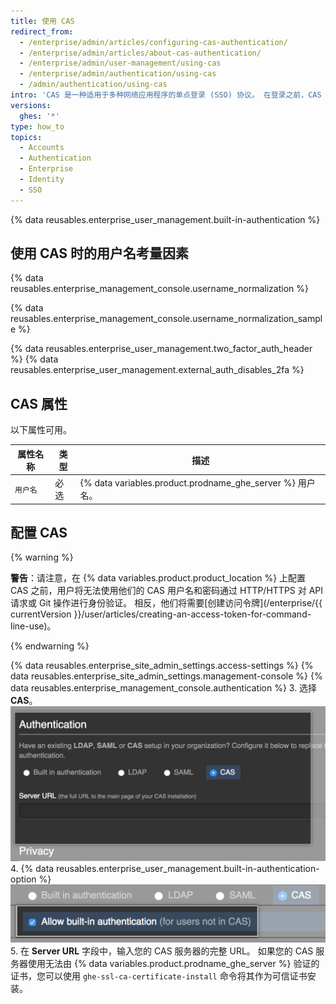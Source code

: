 ```yaml
---
title: 使用 CAS
redirect_from:
  - /enterprise/admin/articles/configuring-cas-authentication/
  - /enterprise/admin/articles/about-cas-authentication/
  - /enterprise/admin/user-management/using-cas
  - /enterprise/admin/authentication/using-cas
  - /admin/authentication/using-cas
intro: 'CAS 是一种适用于多种网络应用程序的单点登录 (SSO) 协议。 在登录之前，CAS 用户帐户不会占用{% ifversion ghes %}用户许可{% else %}席位{% endif %}。'
versions:
  ghes: '*'
type: how_to
topics:
  - Accounts
  - Authentication
  - Enterprise
  - Identity
  - SSO
---
```


{% data reusables.enterprise_user_management.built-in-authentication %}

## 使用 CAS 时的用户名考量因素

{% data reusables.enterprise_management_console.username_normalization %}

{% data reusables.enterprise_management_console.username_normalization_sample %}

{% data reusables.enterprise_user_management.two_factor_auth_header %}
{% data reusables.enterprise_user_management.external_auth_disables_2fa %}

## CAS 属性

以下属性可用。

| 属性名称  | 类型 | 描述                                                      |
| ----- | -- | ------------------------------------------------------- |
| `用户名` | 必选 | {% data variables.product.prodname_ghe_server %} 用户名。 |

## 配置 CAS
{% warning %}

**警告**：请注意，在 {% data variables.product.product_location %} 上配置 CAS 之前，用户将无法使用他们的 CAS 用户名和密码通过 HTTP/HTTPS 对 API 请求或 Git 操作进行身份验证。 相反，他们将需要[创建访问令牌](/enterprise/{{ currentVersion }}/user/articles/creating-an-access-token-for-command-line-use)。

{% endwarning %}

{% data reusables.enterprise_site_admin_settings.access-settings %}
{% data reusables.enterprise_site_admin_settings.management-console %}
{% data reusables.enterprise_management_console.authentication %}
3. 选择 **CAS**。 ![选择 CAS](/assets/images/enterprise/management-console/cas-select.png)
4. {% data reusables.enterprise_user_management.built-in-authentication-option %} ![选中 CAS 内置身份验证复选框](/assets/images/enterprise/management-console/cas-built-in-authentication.png)
5. 在 **Server URL** 字段中，输入您的 CAS 服务器的完整 URL。 如果您的 CAS 服务器使用无法由 {% data variables.product.prodname_ghe_server %} 验证的证书，您可以使用 `ghe-ssl-ca-certificate-install` 命令将其作为可信证书安装。
